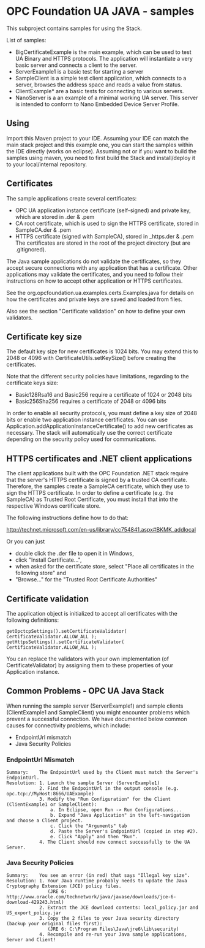 # OPC Foundation UA JAVA - samples

This subproject contains samples for using the Stack.

List of samples:
* BigCertificateExample is the main example, which can be used to test UA Binary and HTTPS protocols. The application will instantiate a very basic server and connects a client to the server.
* ServerExample1 is a basic test for starting a server
* SampleClient is a simple test client application, which connects to a server, browses the address space and reads a value from status.
* ClientExample* are a basic tests for connecting to various servers.
* NanoServer is a an example of a minimal working UA server. This server is intended to conform to Nano Embedded Device Server Profile.

## Using
Import this Maven project to your IDE. Assuming your IDE can match the main stack project and this example one, you can start the samples within the IDE directly (works on eclipse). Assuming not or if you want to build the samples using maven, you need to first build the Stack and install/deploy it to your local/internal repository. 


## Certificates

The sample applications create several certificates:

* OPC UA application instance certificate (self-signed) and private key, which are stored in <AppName>.der & .pem
* CA root certificate, which is used to sign the HTTPS certificate, stored in SampleCA.der & .pem
* HTTPS certificate (signed with SampleCA), stored in <AppName>_https.der & .pem
The certificates are stored in the root of the project directory (but are .gitignored).

The Java sample applications do not validate the certificates, so they accept secure connections with any application that has a certificate. Other applications may validate the certificates, and you need to follow their instructions on how to accept other application or HTTPS certificates.

See the org.opcfoundation.ua.examples.certs.Examples.java for details on how the certificates and private keys are saved and loaded from files.

Also see the section "Certificate validation" on how to define your own validators.


## Certificate key size

The default key size for new certificates is 1024 bits. You may extend this to 2048 or 4096 with CertificateUtils.setKeySize() before creating the certificates.

Note that the different security policies have limitations, regarding to the certificate keys size:
* Basic128Rsa16 and Basic256 require a certificate of 1024 or 2048 bits
* Basic256Sha256 requires a certificate of 2048 or 4096 bits  

In order to enable all security protocols, you must define a key size of 2048 bits or enable two application instance certificates. 
You can use Application.addApplicationInstanceCertificate() to add new certificates as necessary. The stack will automatically use the 
correct certificate depending on the security policy used for communications. 

## HTTPS certificates and .NET client applications
The client applications built with the OPC Foundation .NET stack require that the server's HTTPS certificate is signed by a trusted CA certificate. Therefore, the samples create a SampleCA certificate, which they use to sign the HTTPS certificate. In order to define a certificate (e.g. the SampleCA) as Trusted Root Certificate, you must install that into the respective Windows certificate store. 

The following instructions define how to do that:

http://technet.microsoft.com/en-us/library/cc754841.aspx#BKMK_addlocal

Or you can just 
* double click the .der file to open it in Windows,
* click "Install Certificate...",
* when asked for the certificate store, select "Place all certificates in the following store" and
* "Browse..." for the "Trusted Root Certificate Authorities"

## Certificate validation
The application object is initialized to accept all certificates with the following definitions:
``` 
getOpctcpSettings().setCertificateValidator( CertificateValidator.ALLOW_ALL );
getHttpsSettings().setCertificateValidator( CertificateValidator.ALLOW_ALL );
```
You can replace the validators with your own implementation (of CertificateValidator) by assigning them to these properties of
your Application instance.

## Common Problems - OPC UA Java Stack

When running the sample server (ServerExample1) and sample clients (ClientExample1 and SampleClient) you 
might encounter problems which prevent a successful connection. We have documented below common causes 
for connectivity problems, which include: 

- EndpointUrl mismatch
- Java Security Policies



### EndpointUrl Mismatch
	Summary:    The EndpointUrl used by the Client must match the Server's EndpointUrl.
	Resolution: 1. Launch the sample Server (ServerExample1)
				2. Find the EndpointUrl in the output console (e.g. opc.tcp://MyHost:8666/UAExample)
				3. Modify the "Run Configuration" for the Client (ClientExample1 or SampleClient): 
					a. In Eclipse, open Run -> Run Configurations...
					b. Expand "Java Application" in the left-navigation and choose a Client project.
					c. Click the "Arguments" tab
					d. Paste the Server's EndpointUrl (copied in step #2).
					e. Click "Apply" and then "Run".
				4. The Client should now connect successfully to the UA Server.




### Java Security Policies
	Summary:	You see an error (in red) that says "Illegal key size".
	Resolution:	1. Your Java runtime probably needs to update the Java Cryptography Extension (JCE) policy files.
				   (JRE 6: http://www.oracle.com/technetwork/java/javase/downloads/jce-6-download-429243.html)
				2. Extract the JCE download contents: local_policy.jar and US_export_policy.jar 
				3. Copy the 2 files to your Java security directory (backup your original files first): 
				   (JRE 6: C:\Program Files\Java\jre6\lib\security)
				4. Recompile and re-run your Java sample applications, Server and Client!

